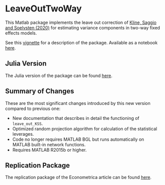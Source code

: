 # LeaveOutTwoWay

This Matlab package implements the leave out correction of 
[Kline, Saggio and Soelvsten (2020)](https://eml.berkeley.edu/~pkline/papers/KSS2020.pdf) for estimating variance components in two-way fixed effects models. 
 
See this [vignette](doc/VIGNETTE.pdf) for a description of the package. Available as a notebook [here](doc/VIGNETTE.ipynb).

## Julia Version

The Julia version of the package can be 
found [here](https://github.com/HighDimensionalEconLab/VarianceComponentsHDFE.jl). 

## Summary of Changes

These are the most significant changes introduced by this new version compared to previous one:
* New documentation that describes in detail the functioning of `leave_out_KSS`.
* Optimized random projection algorithm for calculation of the statistical leverages.
* Code no longer requires MATLAB BGL but runs automatically on MATLAB built-in network functions.
* Requires MATLAB R2015b or higher. 

## Replication Package
The replication package of the Econometrica article can be found [here](https://www.dropbox.com/s/iaj3aap3ibfhup8/Replication%20ECTA.zip?dl=1). 



